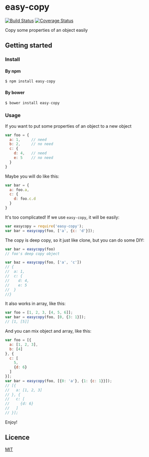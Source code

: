# easy-copy

[![Build Status](https://travis-ci.org/DremyGit/easy-copy.png)](https://travis-ci.org/DremyGit/easy-copy)
[![Coverage Status](https://coveralls.io/repos/github/DremyGit/easy-copy/badge.svg?branch=master)](https://coveralls.io/github/DremyGit/easy-copy?branch=master)

Copy some properties of an object easily

## Getting started

### Install

#### By npm

```js
$ npm install easy-copy
```
#### By bower

```js
$ bower install easy-copy
```

### Usage

If you want to put some properties of an object to a new object

```js
var foo = {
  a: 1,     // need
  b: 2,     // no need
  c: {
    d: 4,   // need
    e: 5    // no need
  }
}
``` 
 
Maybe you will do like this:

```js
var bar = {
  a: foo.a,
  c: {
    d: foo.c.d
  }
}
```

It's too complicated! If we use `easy-copy`, it will be easily:

```js
var easycopy = require('easy-copy');
var bar = easycopy(foo, ['a', {c: 'd'}]);
```

The copy is deep copy, so it just like clone, but you can do some DIY:

```js
var bar = easycopy(foo)
// foo's deep copy object

var baz = easycopy(foo, ['a', 'c'])
// {
//  a: 1,
//  c: {
//    d: 4,
//    e: 5
//  }
//}
```

It also works in array, like this:

```js
var foo = [1, 2, 3, [4, 5, 6]];
var bar = easycopy(foo, [0, {3: 1}]);
// [1, [5]]
```

And you can mix object and array, like this:
```js
var foo = [{
  a: [1, 2, 3],
  b: [4]
}, {
  c: [
    5,
    {d: 6}
  ]
}];
var bar = easycopy(foo, [{0: 'a'}, {1: {c: 1}}]);
// [{
//   a: [1, 2, 3]
// }, {
//   c: [
//     {d: 6}
//   ]
// }];
```

Enjoy!

## Licence

[MIT](https://github.com/DremyGit/easy-copy/blob/master/LICENSE)

